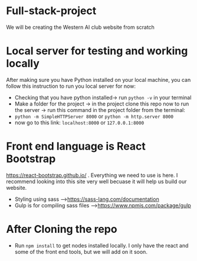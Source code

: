 
# Full-stack-project
We will be creating the Western AI club website from scratch 

# Local server for testing and working locally 
After making sure you have Python installed on your local machine, you can follow this instruction to run you local server for now:
* Checking that you have python installed-> run `python -v` in your terminal 
* Make a folder for the project -> in the project clone this repo
now to run the server -> run this command in the project folder from the terminal: 
* `python -m SimpleHTTPServer 8000` or `python -m http.server 8000`
* now go to this link: `localhost:8000` or `127.0.0.1:8000` 

# Front end language is React Bootstrap 
https://react-bootstrap.github.io/ .
Everything we need to use is here. I recommend looking into this site very well becuase it will help us build our website.

* Styling using sass -->https://sass-lang.com/documentation
* Gulp is for compiling sass files -->https://www.npmjs.com/package/gulp

# After Cloning the repo
* Run `npm install` to get nodes installed locally. I only have the react and some of the front end tools, but we will add on it soon. 
